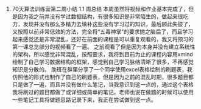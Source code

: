 1. 70天算法训练营第二周小结
1.1 周总结
    本周虽然将视频和作业基本完成了，但是因为我之前并没有学过数据结构，有很多知识是非常陌生的，做起来很吃力，发现并没有那么多精力去填补这些没有学习过的知识，最后顾此失彼了，又按照以前非常低效的方法，完全将“五毒神掌”的要求抛之脑后了，而且学习起来感觉还是非常混乱，还好在前面的课程是可以重复观看的，我又将预习的第一课总览部分的视频看了一遍。
    之前观看了但是因为本身并没有建立系统性的架构，所以感觉非常混乱，按照要求，我将到目前为止的课程内容用xmind绘制了自己学习数据结构的框架，感觉到自己学习脉络清晰了很多，不再感觉
知识是分散的。
    助班在群里分享了一个同学使用excel表格绘制的刷题表，我仿照他的形式也制作了自己的刷题表，但是因为之前的混乱时期，很多题目都只是做了一遍，而且并没有做什么笔记，当我意识到这一点的，通过这个表格我将刷过的题目都做了或详细或简单的笔记。老师也说在做题的时候可以使用一些笔记工具将做题思路记录下来，我正在尝试做到这一点。

